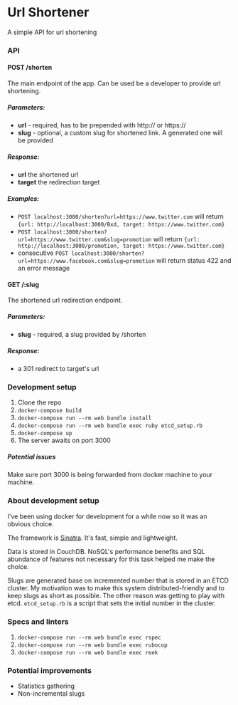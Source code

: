 # Url Shortener

A simple API for url shortening

### API

#### POST /shorten
The main endpoint of the app. Can be used be a developer to provide url
shortening.

##### Parameters:
- **url** - required, has to be prepended with http:// or https://
- **slug** - optional, a custom slug for shortened link. A generated one will be provided

##### Response:
- **url** the shortened url
- **target** the redirection target

##### Examples:
- `POST localhost:3000/shorten?url=https://www.twitter.com` will return
`{url: http://localhost:3000/Bxd, target: https://www.twitter.com}`
- `POST localhost:3000/shorten?url=https://www.twitter.com&slug=promotion`
will return `{url: http://localhost:3000/promotion, target:
https://www.twitter.com}`
- consecutive `POST
localhost:3000/shorten?url=https://www.facebook.com&slug=promotion` will return
status 422 and an error message

#### GET /:slug
The shortened url redirection endpoint.

##### Parameters:
- **slug** - required, a slug provided by /shorten

##### Response:
- a 301 redirect to target's url

### Development setup

1. Clone the repo
2. `docker-compose build`
3. `docker-compose run --rm web bundle install`
4. `docker-compose run --rm web bundle exec ruby etcd_setup.rb`
5. `docker-compose up`
6. The server awaits on port 3000

##### Potential issues

Make sure port 3000 is being forwarded from docker machine to your machine.

###  About development setup
I've been using docker for development for a while now so it was an obvious
choice.

The framework is [Sinatra](http://www.sinatrarb.com). It's fast, simple and
lightweight.

Data is stored in CouchDB. NoSQL's performance benefits and SQL abundance of
features not necessary for this task helped me make the choice.

Slugs are generated base on incremented number that is stored in an ETCD
cluster. My motivation was to make this system distributed-friendly and to keep slugs as short as possible. The other reason was getting to play with etcd.
`etcd_setup.rb` is a script that sets the initial number in the cluster.

### Specs and linters

1. `docker-compose run --rm web bundle exec rspec`
2. `docker-compose run --rm web bundle exec rubocop`
3. `docker-compose run --rm web bundle exec reek`

### Potential improvements
- Statistics gathering
- Non-incremental slugs
